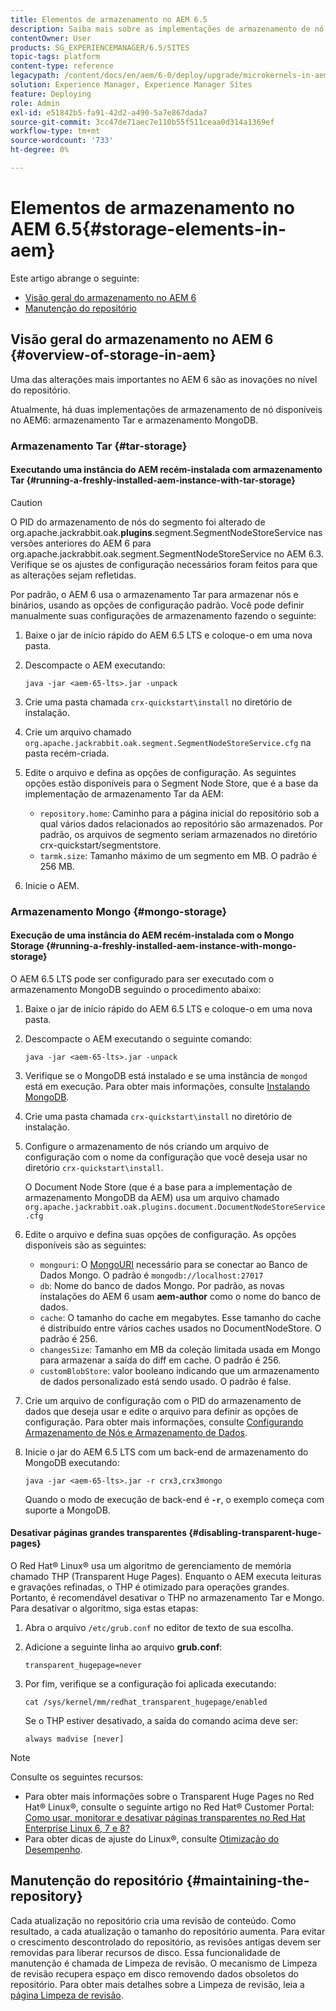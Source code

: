 ```yaml
---
title: Elementos de armazenamento no AEM 6.5
description: Saiba mais sobre as implementações de armazenamento de nó disponíveis no AEM 6.5 e como fazer a manutenção do repositório.
contentOwner: User
products: SG_EXPERIENCEMANAGER/6.5/SITES
topic-tags: platform
content-type: reference
legacypath: /content/docs/en/aem/6-0/deploy/upgrade/microkernels-in-aem-6-0
solution: Experience Manager, Experience Manager Sites
feature: Deploying
role: Admin
exl-id: e51842b5-fa91-42d2-a490-5a7e867dada7
source-git-commit: 3cc47de71aec7e110b55f511ceaa0d314a1369ef
workflow-type: tm+mt
source-wordcount: '733'
ht-degree: 0%

---
```


# Elementos de armazenamento no AEM 6.5{#storage-elements-in-aem}

Este artigo abrange o seguinte:

* [Visão geral do armazenamento no AEM 6](/help/sites-deploying/storage-elements-in-aem-6.md#overview-of-storage-in-aem)
* [Manutenção do repositório](/help/sites-deploying/storage-elements-in-aem-6.md#maintaining-the-repository)

## Visão geral do armazenamento no AEM 6 {#overview-of-storage-in-aem}

Uma das alterações mais importantes no AEM 6 são as inovações no nível do repositório.

Atualmente, há duas implementações de armazenamento de nó disponíveis no AEM6: armazenamento Tar e armazenamento MongoDB.

### Armazenamento Tar {#tar-storage}

#### Executando uma instância do AEM recém-instalada com armazenamento Tar {#running-a-freshly-installed-aem-instance-with-tar-storage}

>[!CAUTION]
>
>O PID do armazenamento de nós do segmento foi alterado de org.apache.jackrabbit.oak.**plugins**.segment.SegmentNodeStoreService nas versões anteriores do AEM 6 para org.apache.jackrabbit.oak.segment.SegmentNodeStoreService no AEM 6.3. Verifique se os ajustes de configuração necessários foram feitos para que as alterações sejam refletidas.

Por padrão, o AEM 6 usa o armazenamento Tar para armazenar nós e binários, usando as opções de configuração padrão. Você pode definir manualmente suas configurações de armazenamento fazendo o seguinte:

1. Baixe o jar de início rápido do AEM 6.5 LTS e coloque-o em uma nova pasta.
1. Descompacte o AEM executando:

   `java -jar <aem-65-lts>.jar -unpack`

1. Crie uma pasta chamada `crx-quickstart\install` no diretório de instalação.

1. Crie um arquivo chamado `org.apache.jackrabbit.oak.segment.SegmentNodeStoreService.cfg` na pasta recém-criada.

1. Edite o arquivo e defina as opções de configuração. As seguintes opções estão disponíveis para o Segment Node Store, que é a base da implementação de armazenamento Tar da AEM:

   * `repository.home`: Caminho para a página inicial do repositório sob a qual vários dados relacionados ao repositório são armazenados. Por padrão, os arquivos de segmento seriam armazenados no diretório crx-quickstart/segmentstore.
   * `tarmk.size`: Tamanho máximo de um segmento em MB. O padrão é 256 MB.

1. Inicie o AEM.

### Armazenamento Mongo {#mongo-storage}

#### Execução de uma instância do AEM recém-instalada com o Mongo Storage {#running-a-freshly-installed-aem-instance-with-mongo-storage}

O AEM 6.5 LTS pode ser configurado para ser executado com o armazenamento MongoDB seguindo o procedimento abaixo:

1. Baixe o jar de início rápido do AEM 6.5 LTS e coloque-o em uma nova pasta.
1. Descompacte o AEM executando o seguinte comando:

   `java -jar <aem-65-lts>.jar -unpack`

1. Verifique se o MongoDB está instalado e se uma instância de `mongod` está em execução. Para obter mais informações, consulte [Instalando MongoDB](https://docs.mongodb.org/manual/installation/).
1. Crie uma pasta chamada `crx-quickstart\install` no diretório de instalação.
1. Configure o armazenamento de nós criando um arquivo de configuração com o nome da configuração que você deseja usar no diretório `crx-quickstart\install`.

   O Document Node Store (que é a base para a implementação de armazenamento MongoDB da AEM) usa um arquivo chamado `org.apache.jackrabbit.oak.plugins.document.DocumentNodeStoreService.cfg`

1. Edite o arquivo e defina suas opções de configuração. As opções disponíveis são as seguintes:

   * `mongouri`: O [MongoURI](https://docs.mongodb.org/manual/reference/connection-string/) necessário para se conectar ao Banco de Dados Mongo. O padrão é `mongodb://localhost:27017`
   * `db`: Nome do banco de dados Mongo. Por padrão, as novas instalações do AEM 6 usam **aem-author** como o nome do banco de dados.
   * `cache`: O tamanho do cache em megabytes. Esse tamanho do cache é distribuído entre vários caches usados no DocumentNodeStore. O padrão é 256.
   * `changesSize`: Tamanho em MB da coleção limitada usada em Mongo para armazenar a saída do diff em cache. O padrão é 256.
   * `customBlobStore`: valor booleano indicando que um armazenamento de dados personalizado está sendo usado. O padrão é false.

1. Crie um arquivo de configuração com o PID do armazenamento de dados que deseja usar e edite o arquivo para definir as opções de configuração. Para obter mais informações, consulte [Configurando Armazenamento de Nós e Armazenamento de Dados](/help/sites-deploying/data-store-config.md).

1. Inicie o jar do AEM 6.5 LTS com um back-end de armazenamento do MongoDB executando:

   ```shell
   java -jar <aem-65-lts>.jar -r crx3,crx3mongo
   ```

   Quando o modo de execução de back-end é **`-r`**, o exemplo começa com suporte a MongoDB.

#### Desativar páginas grandes transparentes {#disabling-transparent-huge-pages}

O Red Hat® Linux® usa um algoritmo de gerenciamento de memória chamado THP (Transparent Huge Pages). Enquanto o AEM executa leituras e gravações refinadas, o THP é otimizado para operações grandes. Portanto, é recomendável desativar o THP no armazenamento Tar e Mongo. Para desativar o algoritmo, siga estas etapas:

1. Abra o arquivo `/etc/grub.conf` no editor de texto de sua escolha.
1. Adicione a seguinte linha ao arquivo **grub.conf**:

   ```
   transparent_hugepage=never
   ```

1. Por fim, verifique se a configuração foi aplicada executando:

   ```
   cat /sys/kernel/mm/redhat_transparent_hugepage/enabled
   ```

   Se o THP estiver desativado, a saída do comando acima deve ser:

   ```
   always madvise [never]
   ```

>[!NOTE]
>
>Consulte os seguintes recursos:
>
>* Para obter mais informações sobre o Transparent Huge Pages no Red Hat® Linux®, consulte o seguinte artigo no Red Hat® Customer Portal: [Como usar, monitorar e desativar páginas transparentes no Red Hat Enterprise Linux 6, 7 e 8?](https://access.redhat.com/solutions/46111)
>* Para obter dicas de ajuste do Linux®, consulte [Otimização do Desempenho](/help/sites-deploying/configuring-performance.md).
>

## Manutenção do repositório {#maintaining-the-repository}

Cada atualização no repositório cria uma revisão de conteúdo. Como resultado, a cada atualização o tamanho do repositório aumenta. Para evitar o crescimento descontrolado do repositório, as revisões antigas devem ser removidas para liberar recursos de disco. Essa funcionalidade de manutenção é chamada de Limpeza de revisão. O mecanismo de Limpeza de revisão recupera espaço em disco removendo dados obsoletos do repositório. Para obter mais detalhes sobre a Limpeza de revisão, leia a [página Limpeza de revisão](/help/sites-deploying/revision-cleanup.md).
